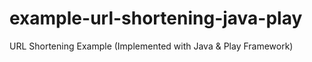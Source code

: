 example-url-shortening-java-play
================================

URL Shortening Example (Implemented with Java &amp; Play Framework)
